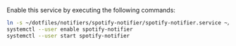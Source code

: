 Enable this service by executing the following commands:

```bash
ln -s ~/dotfiles/notifiers/spotify-notifier/spotify-notifier.service ~/.config/systemd/user/spotify-notifier.service
systemctl --user enable spotify-notifier
systemctl --user start spotify-notifier
```
